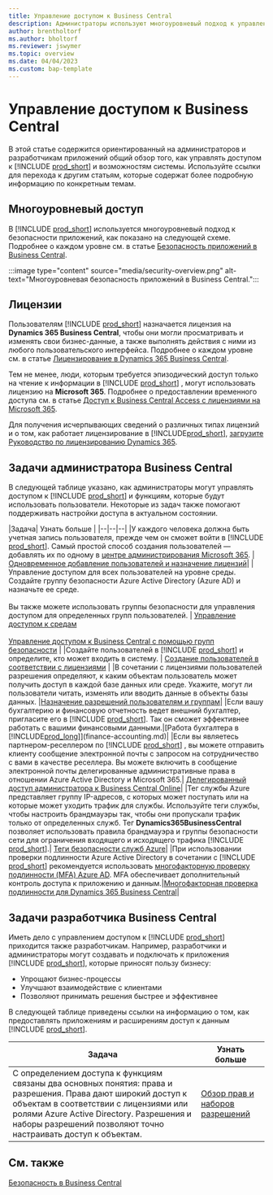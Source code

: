 ```yaml
---
title: Управление доступом к Business Central
description: Администраторы используют многоуровневый подход к управлению доступом к Business Central и возможностям системы.
author: brentholtorf
ms.author: bholtorf
ms.reviewer: jswymer
ms.topic: overview
ms.date: 04/04/2023
ms.custom: bap-template
---
```


# <a name="manage-access-to-business-central"></a><a name="manage-access-to-business-central"></a><a name="manage-access-to-business-central"></a>Управление доступом к Business Central

В этой статье содержится ориентированный на администраторов и разработчикам приложений общий обзор того, как управлять доступом к [!INCLUDE [prod_short](includes/prod_short.md)] и возможностям системы. Используйте ссылки для перехода к другим статьям, которые содержат более подробную информацию по конкретным темам.

## <a name="layered-access"></a><a name="layered-access"></a><a name="layered-access"></a>Многоуровневый доступ

В [!INCLUDE [prod_short](includes/prod_short.md)] используется многоуровневый подход к безопасности приложений, как показано на следующей схеме. Подробнее о каждом уровне см. в статье [Безопасность приложений в Business Central](/dynamics365/business-central/dev-itpro/security/security-application).

:::image type="content" source="media/security-overview.png" alt-text="Многоуровневая безопасность приложений в Business Central.":::

## <a name="licenses"></a><a name="licenses"></a><a name="licenses"></a>Лицензии

Пользователям [!INCLUDE [prod_short](includes/prod_short.md)] назначается лицензия на **Dynamics 365 Business Central**, чтобы они могли просматривать и изменять свои бизнес-данные, а также выполнять действия с ними из любого пользовательского интерфейса. Подробнее о каждом уровне см. в статье [Лицензирование в Dynamics 365 Business Central](/dynamics365/business-central/dev-itpro/deployment/licensing).

Тем не менее, люди, которым требуется эпизодический доступ только на чтение к информации в [!INCLUDE [prod_short](includes/prod_short.md)] , могут использовать лицензию на **Microsoft 365**. Подробнее о предоставлении временного доступа см. в статье [Доступ к Business Central Access с лицензиями на Microsoft 365](admin-access-with-m365-license.md).

Для получения исчерпывающих сведений о различных типах лицензий и о том, как работает лицензирование в [!INCLUDE[prod_short](includes/prod_short.md)], [загрузите Руководство по лицензированию Dynamics 365](https://go.microsoft.com/fwlink/?LinkId=866544).

## <a name="business-central-administrator-tasks"></a><a name="business-central-administrator-tasks"></a><a name="business-central-administrator-tasks"></a>Задачи администратора Business Central

В следующей таблице указано, как администраторы могут управлять доступом к [!INCLUDE [prod_short](includes/prod_short.md)] и функциям, которые будут использовать пользователи. Некоторые из задач также помогают поддерживать настройки доступа в актуальном состоянии.

|Задача| Узнать больше |
|--|--|--|
|У каждого человека должна быть учетная запись пользователя, прежде чем он сможет войти в [!INCLUDE [prod_short](includes/prod_short.md)]. Самый простой способ создания пользователей — добавлять их по одному в [центре администрирования Microsoft 365](https://go.microsoft.com/fwlink/p/?linkid=2024339). |[Одновременное добавление пользователей и назначение лицензий](/microsoft-365/admin/add-users/add-users)|
|Управление доступом для всех пользователей на уровне среды. Создайте группу безопасности Azure Active Directory (Azure AD) и назначьте ее среде.<br><br> Вы также можете использовать группы безопасности для управления доступом для определенных групп пользователей. | [Управление доступом к средам ](/dynamics365/business-central/dev-itpro/administration/tenant-admin-center-manage-access)<br><br>[Управление доступом к Business Central с помощью групп безопасности](ui-security-groups.md) |
|Создайте пользователей в [!INCLUDE [prod_short](includes/prod_short.md)] и определите, кто может входить в систему. | [Создание пользователей в соответствии с лицензиями](ui-how-users-permissions.md) |
|В сочетании с лицензиями пользователей разрешения определяют, к каким объектам пользователь может получить доступ в каждой базе данных или среде. Укажите, могут ли пользователи читать, изменять или вводить данные в объекты базы данных. |[Назначение разрешений пользователям и группам](ui-define-granular-permissions.md)|
|Если вашу бухгалтерию и финансовую отчетность ведет внешний бухгалтер, пригласите его в [!INCLUDE [prod_short](includes/prod_short.md)]. Так он сможет эффективнее работать с вашими финансовыми данными.|[Работа бухгалтера в [!INCLUDE[prod_long](includes/prod_long.md)]](finance-accounting.md)|
|Если вы являетесь партнером-реселлером по [!INCLUDE [prod_short](includes/prod_short.md)] , вы можете отправить клиенту сообщение электронной почты с запросом на сотрудничество с вами в качестве реселлера. Вы можете включить в сообщение электронной почты делегированные административные права в отношении Azure Active Directory и Microsoft 365.| [Делегированный доступ администратора к Business Central Online](/dynamics365/business-central/dev-itpro/administration/delegated-admin)|
|Тег службы Azure представляет группу IP-адресов, с которых может поступать или на которые может уходить трафик для службы. Используйте теги службы, чтобы настроить брандмауэры так, чтобы они пропускали трафик только от определенных служб. Тег **Dynamics365BusinessCentral** позволяет использовать правила брандмауэра и группы безопасности сети для ограничения входящего и исходящего трафика [!INCLUDE [prod_short](includes/prod_short.md)].| [Теги безопасности служб Azure](/dynamics365/business-central/dev-itpro/security/security-service-tags)|
|При использовании проверки подлинности Azure Active Directory в сочетании с [!INCLUDE [prod_short](includes/prod_short.md)] рекомендуется использовать [многофакторную проверку подлинности (MFA) Azure AD](/azure/active-directory/authentication/concept-mfa-howitworks). MFA обеспечивает дополнительный контроль доступа к приложению и данным.|[Многофакторная проверка подлинности для Dynamics 365 Business Central](/dynamics365/business-central/dev-itpro/security/multifactor-authentication)|

## <a name="business-central-developer-tasks"></a><a name="business-central-developer-tasks"></a><a name="business-central-developer-tasks"></a>Задачи разработчика Business Central

Иметь дело с управлением доступом к [!INCLUDE [prod_short](includes/prod_short.md)] приходится также разработчикам. Например, разработчики и администраторы могут создавать и подключать к приложения [!INCLUDE [prod_short](includes/prod_short.md)], которые приносят пользу бизнесу:  

* Упрощают бизнес-процессы
* Улучшают взаимодействие с клиентами
* Позволяют принимать решения быстрее и эффективнее

В следующей таблице приведены ссылки на информацию о том, как предоставлять приложениям и расширениям доступ к данным [!INCLUDE [prod_short](includes/prod_short.md)].

| Задача | Узнать больше |
|--|--|
|С определением доступа к функциям связаны два основных понятия: права и разрешения. Права дают широкий доступ к объектам в соответствии с лицензиями или ролями Azure Active Directory. Разрешения и наборы разрешений позволяют точно настраивать доступ к объектам. |[Обзор прав и наборов разрешений](/dynamics365/business-central/dev-itpro/developer/devenv-entitlements-and-permissionsets-overview)|

## <a name="see-also"></a><a name="see-also"></a><a name="see-also"></a>См. также

[Безопасность в Business Central](/dynamics365/business-central/dev-itpro/security/security-and-protection)
